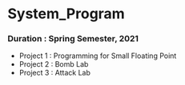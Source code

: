 # System_Program

### Duration : Spring Semester, 2021

- Project 1 : Programming for Small Floating Point
- Project 2 : Bomb Lab
- Project 3 : Attack Lab
